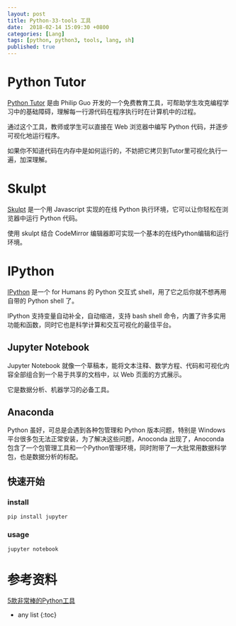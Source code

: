 ```yaml
---
layout: post
title: Python-33-tools 工具
date:  2018-02-14 15:09:30 +0800
categories: [Lang]
tags: [python, python3, tools, lang, sh]
published: true
---
```


# Python Tutor

[Python Tutor](http://www.pythontutor.com/) 是由 Philip Guo 开发的一个免费教育工具，可帮助学生攻克编程学习中的基础障碍，理解每一行源代码在程序执行时在计算机中的过程。

通过这个工具，教师或学生可以直接在 Web 浏览器中编写 Python 代码，并逐步可视化地运行程序。

如果你不知道代码在内存中是如何运行的，不妨把它拷贝到Tutor里可视化执行一遍，加深理解。

# Skulpt

[Skulpt](http://www.skulpt.org/) 是一个用 Javascript 实现的在线 Python 执行环境，它可以让你轻松在浏览器中运行 Python 代码。

使用 skulpt 结合 CodeMirror 编辑器即可实现一个基本的在线Python编辑和运行环境。

# IPython

[IPython](https://ipython.org/) 是一个 for Humans 的 Python 交互式 shell，用了它之后你就不想再用自带的 Python shell 了。

IPython 支持变量自动补全，自动缩进，支持 bash shell 命令，内置了许多实用功能和函数，同时它也是科学计算和交互可视化的最佳平台。

## Jupyter Notebook

Jupyter Notebook 就像一个草稿本，能将文本注释、数学方程、代码和可视化内容全部组合到一个易于共享的文档中，以 Web 页面的方式展示。

它是数据分析、机器学习的必备工具。

## Anaconda

Python 虽好，可总是会遇到各种包管理和 Python 版本问题，特别是 Windows 平台很多包无法正常安装，为了解决这些问题，Anoconda 出现了，Anoconda 包含了一个包管理工具和一个Python管理环境，同时附带了一大批常用数据科学包，也是数据分析的标配。

## 快速开始

### install

```
pip install jupyter
```

### usage

```
jupyter notebook
```


# 参考资料

[5款非常棒的Python工具](https://m.jb51.net/article/132242.htm)

* any list
{:toc}